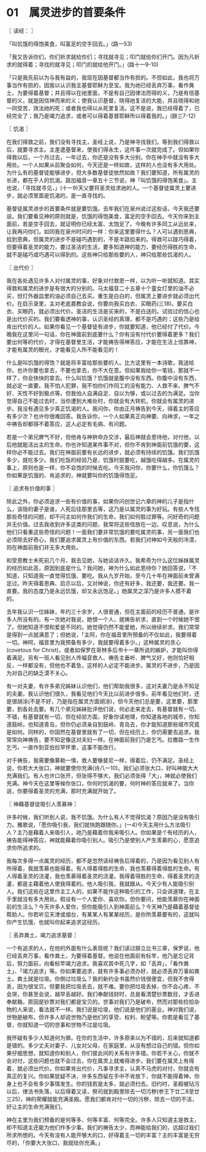 # 01　属灵进步的首要条件



〖 读经： 〗

「叫饥饿的得饱美食，叫富足的空手回去。」(路一53)

「我又告诉你们，你们祈求就给你们；寻找就寻见；叩门就给你们开门。因为凡祈求的就得着；寻找的就寻见；叩门的就给他开门。」(路十一9-10)

「只是我先前以为与我有益的，我现在因基督都当作有损的。不但如此，我也将万事当作有损的，因我以认识我主基督耶稣为至宝。我为祂已经丢弃万事，看作粪土，为要得着基督；并且得以在祂里面，不是有自己因律法而得的义，乃是有信基督的义，就是因信神而来的义；使我认识基督，晓得祂复活的大能，并且晓得和祂一同受苦，效法祂的死；或者我也得以从死里复活。这不是说，我已经得着了，已经完全了；我乃是竭力追求，或者可以得着基督耶稣所以得着我的。」(腓三7-12)



〖 饥渴 〗

在我们得救之前，我们没有寻找主，圣经上说，乃是神寻找我们。等到我们得救以后，就要寻求主。主差遣基督来，使我们得永生，这件事一次就完成了。但如果你得救以后，一个月过去，一年过去，你还是没有多大分别，你在神手中就没有多大用处。一个人如果从前聚会如何，今天还是一样如故，这样的人也没有多大用处。为什么有的基督徒能够进步，但大多数基督徒依然如故？我们要知道，所有属灵的长进，都在乎人的饥渴。路加福音一章五十三节说，神「叫饥饿的得饱美食」。主也说，「寻找就寻见，」(十一9)天父要将圣灵给求祂的人。一个基督徒属灵上要进步，就必须里面是饥渴的，是一直寻找的。

基督徒属灵进步的首要条件就是要饥饿。去年我们在泉州说过这些话，今天我还要说。我们要看见神的原则就是，饥饿的得饱美食，富足的空手回去。今天你来到主面前，若是空手回去，就证明你已经太富、太饱足了。今晚有许多同工从远处来，让我再问你们，如同我在泉州时问的一样：你来这里要得什么？人可以遇到恩典，拾到恩典，但属灵的进步不是碰巧遇到的，不是半路拾来的。得救可以踫巧得着，但要得着圣灵的能力，要过圣洁的生活，要多知道神的能力，要经历得胜的生命，就不是碰巧或巧遇可以得到的。这些神只给那些要的人，神只给那些饥渴的人。



〖 出代价 〗

我在各处遇见许多人对付属灵的事，好象对付救恩一样，以为听一听就知道。其实得救和属灵的进步是有很大的分别的。马太福音二十五章十个童女灯里的油不必买，但灯外器皿里的油必须自己去买。重生是白白的，但属灵上要进步就必须出代价。在启示录里，主对老底嘉教会说，你要向我买白衣、买眼药(三18)。要买白衣、买眼药，就必须出代价。圣洁的生活是买来的，不是白送的。试验过的信心也是出代价买的。我们要看透神的事，认识圣经的真理，都不是巧遇的；这些乃是给肯出代价的人。如果你看见一个基督徒有进步，你就要知道，他已经付了代价。今晚我在这里问一句话，你在神面前到底要什么？你有没有付代价要得着更多？我们要出何等的代价，才得在基督里生活，才能祷告得神答应，才能在生活上信靠神，才能有属灵的眼光，才能看见人所不能看见的！

什么是叫饥饿的得饱？就是将丰富给那些要的人。比方这里有一本诗歌，我送给你，也许你要也拿去，不要也拿去，你不大在意。但如果我给你一笔钱，那就不一样了，你会快快的拿去。什么叫饥饿？饥饿就是腹中没有东西。你腹中没有东西，就必定一直要。我不怕人犯罪，我不怕你们作同工的没有能力、人救不来、脾气不好、天性不好到极点等。但我怕人自满自足、自以为够，或以过去的为满足。当你觉得自己不能过去时，当你遭到大难处时，你就会有大转机，你就会有属灵的进步。我没有遇见多少真正饥渴的人。我问你，你由正月祷告到今天，得着主的答应有多少次？也许你很难回答。我告诉你，一个人如果真正向神要、向神求，一年之中祷告却都得不着答应，这人必定有毛病、有问题。

若是一个弟兄脾气不好，但他肯与神拚命办交涉，最后神就会恩待他，对付他，以后他就能活出主的生命。你也许知道某件事不对，但你不肯到神面前饥饿的要，这样你必不能过去。我们在神面前要有长远的进步，就必须有持续的饥饿。我们饥饿多少，就吃多少。我们吃饭的经验乃是，饥饿时就要吃，越饿吃得越多。在属灵的事上，原则也是一样，你不会饱的时候去吃。今天我问你，你要什么，你饥饿么？你如果是饥饿的、肯追求的，神就要叫你的饥饿得饱足。



〖 追求有价值的事 〗

除此之外，你必须追求一些有价值的事，如果你问创世记六章的神的儿子是指什么，该隐的妻子是谁，人死后往那里去等，这乃是以属灵的事为好玩。有些人专找那些奇怪的问题，却不问主如何作我们的生命，我们如何胜过罪等。问好奇的问题并无价值。过去我收到许多这类的问题，我常将这些信放在一边，叹息说，为什么他们只看重这些奇怪的问题！一面我们要非常饥饿的要吃属灵的事，另一面我们也必须除去好奇心，我们要追求属灵上有价值的东西。若我们对神如今天般的冷漠，则在神面前我们并无多大用处。

和受恩教士未死前几个月，我去见她，与她谈话许久。我希奇为什么这位姊妹属灵的经历如此高，原因到底是什么？我问她，神为什么如此恩待你？她回答说，「不知道，只知道我一直觉得饥饿、要吃。我从九岁开始，至今几十年在神面前未曾满足过。昨天得着恩典、启示以后，又对神说，你还有好多，我还要，我还要。我一直要。我的态度乃是永远饥饿，却又永远饱足。」她属灵之深乃是许多人摸不着的。

去年我认识一位姊妹，年约三十余岁，人很普通，但在主面前的经历不普通，是许多人所没有的。有一次她对我说，她恨一个人，就祷告祈求，直到一个时候她不恨了。但她知道不恨和爱是不同的。她觉得仍然不能爱她，所以继续祈求。我们常常是得到一点就满意了；但她说，「主阿，你在福音里所预备的不仅如此，我要得着一切。神阿，福音里为我预备有多少，我就要得着多少。」这种属灵的贪心(covetous for Christ)，或者如保罗在哥林多后书十一章所说的嫉妒，才能叫你得着满足。另有一班人看见别人传福音救人、祷告主垂听、脾气又好，他则恰好相反，一样都没有，但他也不着急，这样的人必定不能进步。属灵的不进步，乃是因为对自己的缺乏漠不关心。

有一对夫妻，有许多弟兄姊妹认识他们，他们帮助我很多，这对夫妻乃是永不知足的夫妻。我认识他们很久，我看见他们今天比以前进步很多。前年看见他们时，还是很胡涂(不是不好，乃是指在属灵方面胡涂)，但今天他们总是要，这里要，那里要，到各处去要。有几个弟兄姊妹批评他们说，何必走来走去，有基督就有一切。不错，有基督就有一切，但在经验方面，好象你读地理，你知道各地的城市，你知道鼓岭，也知道青岛，但你仍必须亲自到鼓岭、青岛去，你才能知道那些城市究竟是如何。同样的，你固然在基督里就有了一切，但在经历上，你仍需要去追求。我常常向神祷告，要不知足像这对夫妇一样。在神面前我们乃是乞丐。拉撒路一生作乞丐，一直作到亚伯拉罕怀里，这事不能改行。

对于祷告，我需要像慕勒一愫，救人要像斐尼一样，得着后，仍不满足。圣经上说，你若大大张口，神就要使你充满(诗八一10)。我们必须张大口，好叫神能大大充满我们。有人也许口张开，但张得不够大，我们必须张得「大」，神就必使我们充满。神今天在这里等候你张口，你何时饥渴的要，何时神的答应就来了。当你说，你要得着圣灵的充满，那时充满就开始了。



〖 神藉基督徒吸引人羡慕神 〗

许多时候，我们听到人说，我不饥饿。为什么有人不觉得饥渴？原因乃是没有吸引力。雅歌说，「愿你吸引我，我们就快跑跟随你。」(一4)今天主用什么方法吸引人？主乃是藉着人来吸引人，祂乃是藉着你我来吸引人。你如果是个有经历的人，祷告能得神答应，神就能藉着你吸引别人。吸引乃是使别人产生羡慕的心，愿意追求你所追求的。

我每次多得一点属灵的经历，都不是忽然读经祷告后得着的，乃是因为看见别人有所得着，我就羡慕也能得着。有人得着得胜的生命，我也羡慕得着得胜的生命。有人得着圣灵的浇灌，我也羡慕得着圣灵的浇灌。我得着得胜的生命，得着圣灵的浇灌，都是主藉着他人使我得着的。他人吸引我，我就跟从。今天少有人能吸引别人。我们这些在这里作主工人的，如果不能作这种吸引的工作，只会讲道理，在主手里就没有多大用处。假设有一个人爱你、喜欢你。但你要问，他能羡慕你在神面前的生活么？今天许多人爱你，但你能吸引人到神面前么？今天神乃是藉着基督徒帮助人。你若听见天津或烟台，有某某人有某某经历，是你所羡慕要有的，这就叫你产生饥饿，也就叫你起来追求这经历。



〖 丢弃粪土，竭力追求基督 〗

一个有追求的人，在他的外面有什么表现呢？我们读过腓立比书三章，保罗说，他已经丢弃万事，看作粪土，为要得着基督。他说在他面前有标竿，他乃是忘记背后，努力面前，向看标竿竭力追求。我喜欢其中死几字，如「丢弃」，「看作粪土」、「竭力追求」等。你如果要追求，就有许多事必须办好，就必须丢弃万事如粪土。粪土就是垃圾。你倒过垃圾么？我的新约全书虽然价钱很便宜，但我不舍得丢，因为很宝贝。但要我把垃圾丢去，就不难。要你把垃圾丢掉，你不会心疼、不会哭，你甚至会说，越早丢越好。我们奉献钱财时，总是看清楚钞票数目，才丢进奉献箱，原因是钞票对我们都是宝贝的。世事对我们乃是破布，然而对那些捡拾杂物的人来说，看法就不一样。我们说是垃圾，他们说是他们的基业。神对我们说，世物是破布，但许多人却说世物乃是他们的享受、权利、盼望等。你若是看见了基督，你就知道一切的世事和世物不过是垃圾。

我怀疑有多少人知道何为罪。在你的生活中，许多原来以为不错的，后来就知道都是错的。多少丈夫对妻子、儿女对父母，在家庭里，从没有想过自己的错。但你如果仔细思想，就知道你和别人，你们彼此间的关系有许多错。你若不关心，你就不会对付，这些问题也就不会过去，你在属灵上就难得进步。我们要在属灵上有得着，就必须出代价。你如果肯出代价，凡事寻求主，认真不马虎的对付，你就会有真正的复兴。你如果犹疑不决，许多东西留在手中不肯放下，你就不能得着神，你身上也不会有多少事情发生。你的钱若是太多，就必须扫去。旧约时，圣殿被玷污以后，律法书失落，以后得着又读，祭司就到殿里除去一切污秽(参王下廿二8至廿三25)，神的荣耀就能充满圣殿。愿我们都肯对付一切的污秽，除去一切的不洁，好让主的生命充满我们。

神在主里为我们预备的是何等多、何等丰富、何等完全。许多人只知道主是救主，却不知道主还能为他们作多少事。我们的祷告太少，而神能给我们的，远超过我们所求所想的。今天有没有人能开够大的口，好得着主一切的丰富？主的丰富是无穷尽的，「你要大大张口，我就给你充满。」

